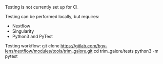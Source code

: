 Testing is not currently set up for CI.

Testing can be performed locally, but requires:

- Nextflow
- Singularity
- Python3 and PyTest

Testing workflow:
git clone https://gitlab.com/bgv-lens/nextflow/modules/tools/trim_galore.git
cd trim_galore/tests
python3 -m pytest
